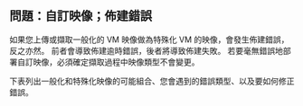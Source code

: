 ## <a name="issue-custom-image-provisioning-errors"></a>問題：自訂映像；佈建錯誤
如果您上傳或擷取一般化的 VM 映像做為特殊化 VM 的映像，會發生佈建錯誤，反之亦然。 前者會導致佈建逾時錯誤，後者將導致佈建失敗。 若要毫無錯誤地部署自訂映像，必須確定擷取過程中映像類型不會變更。

下表列出一般化和特殊化映像的可能組合、您會遇到的錯誤類型、以及要如何修正錯誤。



<!--HONumber=Nov16_HO3-->


